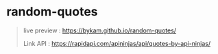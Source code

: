 # random-quotes

> live preview : https://bykam.github.io/random-quotes/
>
> Link API : https://rapidapi.com/apininjas/api/quotes-by-api-ninjas/
